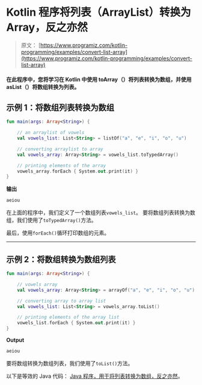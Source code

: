 # Kotlin 程序将列表（ArrayList）转换为 Array，反之亦然

> 原文： [https://www.programiz.com/kotlin-programming/examples/convert-list-array](https://www.programiz.com/kotlin-programming/examples/convert-list-array)

#### 在此程序中，您将学习在 Kotlin 中使用 toArray（）将列表转换为数组，并使用 asList（）将数组转换为列表。

## 示例 1：将数组列表转换为数组

```kt
fun main(args: Array<String>) {

    // an arraylist of vowels
    val vowels_list: List<String> = listOf("a", "e", "i", "o", "u")

    // converting arraylist to array
    val vowels_array: Array<String> = vowels_list.toTypedArray()

    // printing elements of the array 
    vowels_array.forEach { System.out.print(it) }
}
```

**输出**

```kt
aeiou
```

在上面的程序中，我们定义了一个数组列表`vowels_list`。 要将数组列表转换为数组，我们使用了`toTypedArray()`方法。

最后，使用`forEach()`循环打印数组的元素。

* * *

## 示例 2：将数组转换为数组列表

```kt
fun main(args: Array<String>) {

    // vowels array
    val vowels_array: Array<String> = arrayOf("a", "e", "i", "o", "u")

    // converting array to array list
    val vowels_list: List<String> = vowels_array.toList()

    // printing elements of the array list
    vowels_list.forEach { System.out.print(it) }
}
```

**Output**

```kt
aeiou
```

要将数组转换为数组列表，我们使用了`toList()`方法。

以下是等效的 Java 代码： [Java 程序，用于将列表转换为数组，反之亦然](/java-programming/examples/convert-list-array "Java program to convert list to array and vice-versa")。